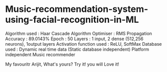 # Music-recommendation-system-using-facial-recognition-in-ML
Algorithm used : Haar Cascade Algorithm
Optimiser : RMS Propagation
Accuracy : 89.0143%
Epoch : 50
Layers  : 1 input, 2 dense (512,256 neurons), 1output layers
Activation function used : ReLU, SoftMax
Database used : Dynamic real time data (Static database independent)
Platform independent Music recommender

My favouritr Arijit, What's yours? Try it! you will Love it!

